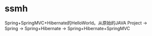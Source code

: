 # ssmh
Spring+SpringMVC+Hibernate的HelloWorld。从原始的JAVA Project -> Spring -> Spring+Hibernate -> Spring+Hibernate+SpringMVC
